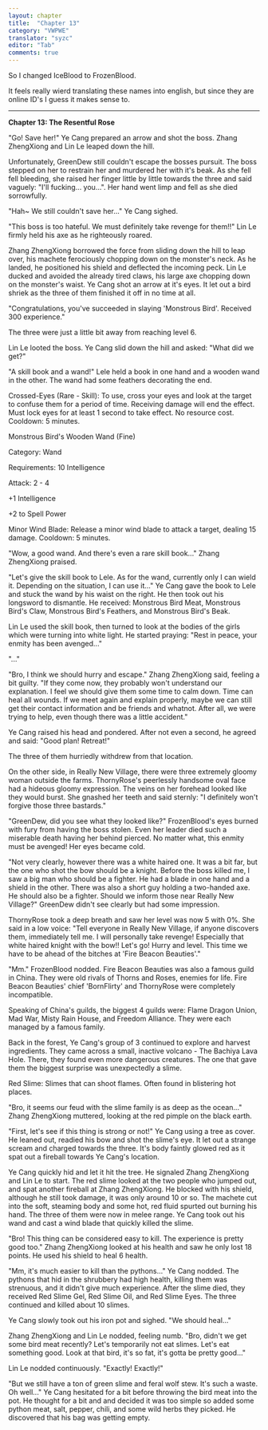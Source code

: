 ```yaml
---
layout: chapter
title:  "Chapter 13"
category: "VWPWE"
translator: "syzc"
editor: "Tab"
comments: true
---
```


So I changed IceBlood to FrozenBlood.

It feels really wierd translating these names into english, but since they are online ID's I guess it makes sense to.

---

**Chapter 13: The Resentful Rose**

"Go! Save her!" Ye Cang prepared an arrow and shot the boss. Zhang ZhengXiong and Lin Le leaped down the hill.

Unfortunately, GreenDew still couldn't escape the bosses pursuit. The boss stepped on her to restrain her and murdered her with it's beak. As she fell fell bleeding, she raised her finger little by little towards the three and said vaguely: "I'll fucking... you...". Her hand went limp and fell as she died sorrowfully.

"Hah~ We still couldn't save her..." Ye Cang sighed.

"This boss is too hateful. We must definitely take revenge for them!!" Lin Le firmly held his axe as he righteously roared.

Zhang ZhengXiong borrowed the force from sliding down the hill to leap over, his machete ferociously chopping down on the monster's neck. As he landed, he positioned his shield and deflected the incoming peck. Lin Le ducked and avoided the already tired claws, his large axe chopping down on the monster's waist. Ye Cang shot an arrow at it's eyes. It let out a bird shriek as the three of them finished it off in no time at all.

"Congratulations, you've succeeded in slaying 'Monstrous Bird'. Received 300 experience."

The three were just a little bit away from reaching level 6.

Lin Le looted the boss. Ye Cang slid down the hill and asked: "What did we get?"

"A skill book and a wand!" Lele held a book in one hand and a wooden wand in the other. The wand had some feathers decorating the end. 

Crossed-Eyes (Rare - Skill): To use, cross your eyes and look at the target to confuse them for a period of time. Receiving damage will end the effect. Must lock eyes for at least 1 second to take effect. No resource cost. Cooldown: 5 minutes.

Monstrous Bird's Wooden Wand (Fine)

Category: Wand

Requirements: 10 Intelligence

Attack: 2 - 4

+1 Intelligence

+2 to Spell Power

Minor Wind Blade: Release a minor wind blade to attack a target, dealing 15 damage. Cooldown: 5 minutes.

"Wow, a good wand. And there's even a rare skill book..." Zhang ZhengXiong praised.

"Let's give the skill book to Lele. As for the wand, currently only I can wield it. Depending on the situation, I can use it..." Ye Cang gave the book to Lele and stuck the wand by his waist on the right. He then took out his longsword to dismantle. He received: Monstrous Bird Meat, Monstrous Bird's Claw, Monstrous Bird's Feathers, and Monstrous Bird's Beak.

Lin Le used the skill book, then turned to look at the bodies of the girls which were turning into white light. He started praying: "Rest in peace, your enmity has been avenged..."

"..."

"Bro, I think we should hurry and escape." Zhang ZhengXiong said, feeling a bit guilty. "If they come now, they probably won't understand our explanation. I feel we should give them some time to calm down. Time can heal all wounds. If we meet again and explain properly, maybe we can still get their contact information and be friends and whatnot. After all, we were trying to help, even though there was a little accident."

Ye Cang raised his head and pondered. After not even a second, he agreed and said: "Good plan! Retreat!"

The three of them hurriedly withdrew from that location.

On the other side, in Really New Village, there were three extremely gloomy woman outside the farms. ThornyRose's peerlessly handsome oval face had a hideous gloomy expression. The veins on her forehead looked like they would burst. She gnashed her teeth and said sternly: "I definitely won't forgive those three bastards."

"GreenDew, did you see what they looked like?" FrozenBlood's eyes burned with fury from having the boss stolen. Even her leader died such a miserable death having her behind pierced. No matter what, this enmity must be avenged! Her eyes became cold.

"Not very clearly, however there was a white haired one. It was a bit far, but the one who shot the bow should be a knight. Before the boss killed me, I saw a big man who should be a fighter. He had a blade in one hand and a shield in the other. There was also a short guy holding a two-handed axe. He should also be a fighter. Should we inform those near Really New Village?" GreenDew didn't see clearly but had some impression.

ThornyRose took a deep breath and saw her level was now 5 with 0%. She said in a low voice: "Tell everyone in Really New Village, if anyone discovers them, immediately tell me. I will personally take revenge! Especially that white haired knight with the bow!! Let's go! Hurry and level. This time we have to be ahead of the bitches at 'Fire Beacon Beauties'."

"Mm." FrozenBlood nodded. Fire Beacon Beauties was also a famous guild in China. They were old rivals of Thorns and Roses, enemies for life. Fire Beacon Beauties' chief 'BornFlirty' and ThornyRose were completely incompatible.

Speaking of China's guilds, the biggest 4 guilds were: Flame Dragon Union, Mad War, Misty Rain House, and Freedom Alliance. They were each managed by a famous family.

Back in the forest, Ye Cang's group of 3 continued to explore and harvest ingredients. They came across a small, inactive volcano - The Bachiya Lava Hole. There, they found even more dangerous creatures. The one that gave them the biggest surprise was unexpectedly a slime. 

Red Slime: Slimes that can shoot flames. Often found in blistering hot places.

"Bro, it seems our feud with the slime family is as deep as the ocean..." Zhang ZhengXiong muttered, looking at the red pimple on the black earth.

"First, let's see if this thing is strong or not!" Ye Cang using a tree as cover. He leaned out, readied his bow and shot the slime's eye. It let out a strange scream and charged towards the three. It's body faintly glowed red as it spat out a fireball towards Ye Cang's location.

Ye Cang quickly hid and let it hit the tree. He signaled Zhang ZhengXiong and Lin Le to start. The red slime looked at the two people who jumped out, and spat another fireball at Zhang ZhengXiong. He blocked with his shield, although he still took damage, it was only around 10 or so. The machete cut into the soft, steaming body and some hot, red fluid spurted out burning his hand. The three of them were now in melee range. Ye Cang took out his wand and cast a wind blade that quickly killed the slime.

"Bro! This thing can be considered easy to kill. The experience is pretty good too." Zhang ZhengXiong looked at his health and saw he only lost 18 points. He used his shield to heal 6 health. 

"Mm, it's much easier to kill than the pythons..." Ye Cang nodded. The pythons that hid in the shrubbery had high health, killing them was strenuous, and it didn't give much experience. After the slime died, they received Red Slime Gel, Red Slime Oil, and Red Slime Eyes. The three continued and killed about 10 slimes.

Ye Cang slowly took out his iron pot and sighed. "We should heal..."

Zhang ZhengXiong and Lin Le nodded, feeling numb. "Bro, didn't we get some bird meat recently? Let's temporarily not eat slimes. Let's eat something good. Look at that bird, it's so fat, it's gotta be pretty good..."

Lin Le nodded continuously. "Exactly! Exactly!"

"But we still have a ton of green slime and feral wolf stew. It's such a waste. Oh well..." Ye Cang hesitated for a bit before throwing the bird meat into the pot. He thought for a bit and and decided it was too simple so added some python meat, salt, pepper, chili, and some wild herbs they picked. He discovered that his bag was getting empty.